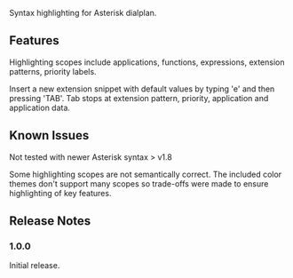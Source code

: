 Syntax highlighting for Asterisk dialplan.

## Features

Highlighting scopes include applications, functions, expressions, extension patterns, priority labels.

Insert a new extension snippet with default values by typing 'e' and then pressing 'TAB'. Tab stops at extension pattern, priority, application and application data.

## Known Issues

Not tested with newer Asterisk syntax > v1.8

Some highlighting scopes are not semantically correct. The included color themes don't support many scopes so trade-offs were made to ensure highlighting of key features.

## Release Notes

### 1.0.0

Initial release.